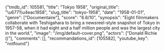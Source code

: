 {"tmdb_id": 105581, "title": "Tokyo 1958", "original_title": "\u6771\u4eac1958", "slug_title": "tokyo-1958", "date": "1958-01-01", "genre": ["Documentaire"], "score": "6.8/10", "synopsis": "Eight filmmakers collaborate with Teshigahara to bring a newsreel-style snapshot of Tokyo in 1957-58, when it had eight and a half million people and was the largest city in the world.", "image": "/img/default-cover.png", "actors": ["Donald Richie ()"], "comments": [], "recommandations_id": [105582], "youtube_key": "notfound"}